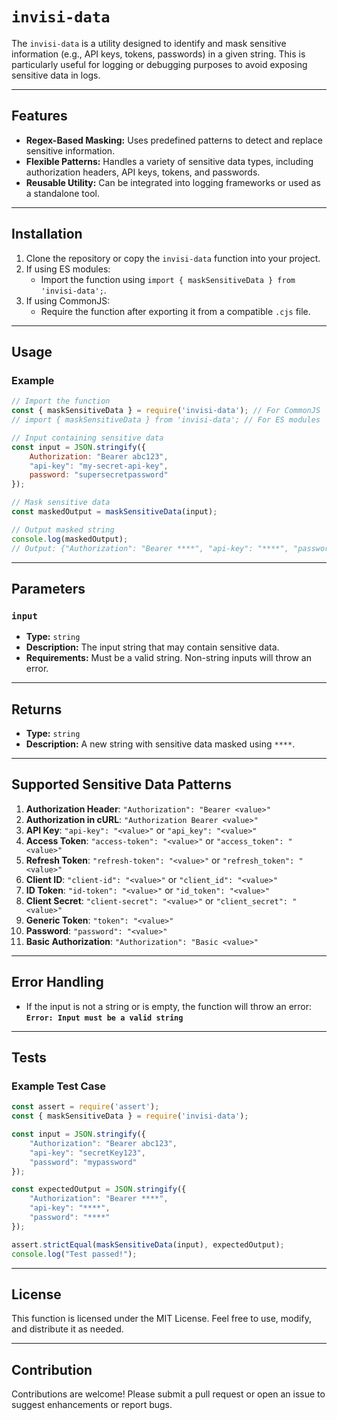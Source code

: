 # `invisi-data`

The `invisi-data` is a utility designed to identify and mask sensitive information (e.g., API keys, tokens, passwords) in a given string. This is particularly useful for logging or debugging purposes to avoid exposing sensitive data in logs.

---

## Features
- **Regex-Based Masking:** Uses predefined patterns to detect and replace sensitive information.
- **Flexible Patterns:** Handles a variety of sensitive data types, including authorization headers, API keys, tokens, and passwords.
- **Reusable Utility:** Can be integrated into logging frameworks or used as a standalone tool.

---

## Installation

1. Clone the repository or copy the `invisi-data` function into your project.
2. If using ES modules:
    - Import the function using `import { maskSensitiveData } from 'invisi-data';`.
3. If using CommonJS:
    - Require the function after exporting it from a compatible `.cjs` file.

---

## Usage

### Example

```javascript
// Import the function
const { maskSensitiveData } = require('invisi-data'); // For CommonJS
// import { maskSensitiveData } from 'invisi-data'; // For ES modules

// Input containing sensitive data
const input = JSON.stringify({
    Authorization: "Bearer abc123",
    "api-key": "my-secret-api-key",
    password: "supersecretpassword"
});

// Mask sensitive data
const maskedOutput = maskSensitiveData(input);

// Output masked string
console.log(maskedOutput);
// Output: {"Authorization": "Bearer ****", "api-key": "****", "password": "****"}
```

---

## Parameters

### `input`
- **Type:** `string`
- **Description:** The input string that may contain sensitive data.
- **Requirements:** Must be a valid string. Non-string inputs will throw an error.

---

## Returns
- **Type:** `string`
- **Description:** A new string with sensitive data masked using `****`.

---

## Supported Sensitive Data Patterns
1. **Authorization Header**: `"Authorization": "Bearer <value>"`
2. **Authorization in cURL**: `"Authorization Bearer <value>"`
3. **API Key**: `"api-key": "<value>"` or `"api_key": "<value>"`
4. **Access Token**: `"access-token": "<value>"` or `"access_token": "<value>"`
5. **Refresh Token**: `"refresh-token": "<value>"` or `"refresh_token": "<value>"`
6. **Client ID**: `"client-id": "<value>"` or `"client_id": "<value>"`
7. **ID Token**: `"id-token": "<value>"` or `"id_token": "<value>"`
8. **Client Secret**: `"client-secret": "<value>"` or `"client_secret": "<value>"`
9. **Generic Token**: `"token": "<value>"`
10. **Password**: `"password": "<value>"`
11. **Basic Authorization**: `"Authorization": "Basic <value>"`

---

## Error Handling
- If the input is not a string or is empty, the function will throw an error:  
  **`Error: Input must be a valid string`**

---

## Tests

### Example Test Case

```javascript
const assert = require('assert');
const { maskSensitiveData } = require('invisi-data');

const input = JSON.stringify({
    "Authorization": "Bearer abc123",
    "api-key": "secretKey123",
    "password": "mypassword"
});

const expectedOutput = JSON.stringify({
    "Authorization": "Bearer ****",
    "api-key": "****",
    "password": "****"
});

assert.strictEqual(maskSensitiveData(input), expectedOutput);
console.log("Test passed!");
```

---

## License
This function is licensed under the MIT License. Feel free to use, modify, and distribute it as needed.

--- 

## Contribution
Contributions are welcome! Please submit a pull request or open an issue to suggest enhancements or report bugs.
